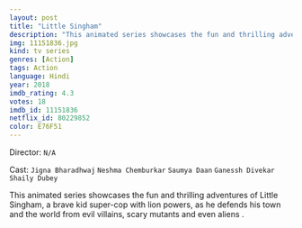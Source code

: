```yaml
---
layout: post
title: "Little Singham"
description: "This animated series showcases the fun and thrilling adventures of Little Singham, a brave kid super-cop with lion powers, as he defends his town and the world from evil villains, scary mutants and even aliens ..."
img: 11151836.jpg
kind: tv series
genres: [Action]
tags: Action 
language: Hindi
year: 2018
imdb_rating: 4.3
votes: 18
imdb_id: 11151836
netflix_id: 80229852
color: E76F51
---
```

Director: `N/A`  

Cast: `Jigna Bharadhwaj` `Neshma Chemburkar` `Saumya Daan` `Ganessh Divekar` `Shaily Dubey` 

This animated series showcases the fun and thrilling adventures of Little Singham, a brave kid super-cop with lion powers, as he defends his town and the world from evil villains, scary mutants and even aliens .